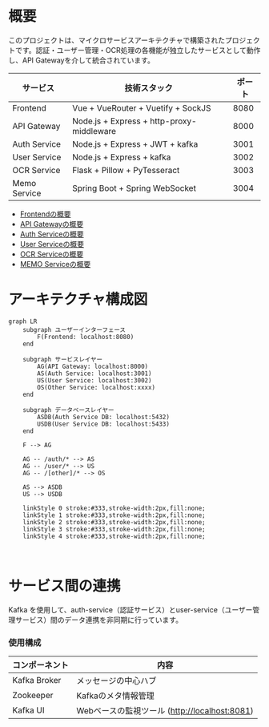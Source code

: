 # 概要
このプロジェクトは、マイクロサービスアーキテクチャで構築されたプロジェクトです。認証・ユーザー管理・OCR処理の各機能が独立したサービスとして動作し、API Gatewayを介して統合されています。

| サービス | 技術スタック | ポート |
| -- | -- | -- |
| Frontend | Vue + VueRouter + Vuetify + SockJS | 8080 |
| API Gateway | Node.js + Express + http-proxy-middleware | 8000 |
| Auth Service | Node.js + Express + JWT + kafka| 3001 |
| User Service | Node.js + Express + kafka | 3002 |
| OCR Service |Flask + Pillow + PyTesseract |3003 |
| Memo Service |Spring Boot + Spring WebSocket | 3004 |

* [Frontendの概要](./frontend/README.md)
* [API Gatewayの概要](./services/api-gateway/README.md)
* [Auth Serviceの概要](./services/auth-service/README.md)
* [User Serviceの概要](./services/user-service/README.md)
* [OCR Serviceの概要](./services/ocr-service/README.md)
* [MEMO Serviceの概要](./services/memo-service/README.md)

# アーキテクチャ構成図
```mermaid
graph LR
    subgraph ユーザーインターフェース
        F(Frontend: localhost:8080)
    end

    subgraph サービスレイヤー
        AG(API Gateway: localhost:8000)
        AS(Auth Service: localhost:3001)
        US(User Service: localhost:3002)
        OS(Other Service: localhost:xxxx)
    end

    subgraph データベースレイヤー
        ASDB(Auth Service DB: localhost:5432)
        USDB(User Service DB: localhost:5433)
    end

    F --> AG

    AG -- /auth/* --> AS
    AG -- /user/* --> US
    AG -- /[other]/* --> OS

    AS --> ASDB
    US --> USDB

    linkStyle 0 stroke:#333,stroke-width:2px,fill:none;
    linkStyle 1 stroke:#333,stroke-width:2px,fill:none;
    linkStyle 2 stroke:#333,stroke-width:2px,fill:none;
    linkStyle 3 stroke:#333,stroke-width:2px,fill:none;
    linkStyle 4 stroke:#333,stroke-width:2px,fill:none;
```
</br>

# サービス間の連携
Kafka を使用して、auth-service（認証サービス）とuser-service（ユーザー管理サービス）間のデータ連携を非同期に行っています。

### 使用構成
| コンポーネント | 内容 |
| -- | --|
| Kafka Broker | メッセージの中心ハブ |
| Zookeeper | Kafkaのメタ情報管理 |
| Kafka UI | Webベースの監視ツール ([http://localhost:8081](http://localhost:8081)) |

</br>
</br>
